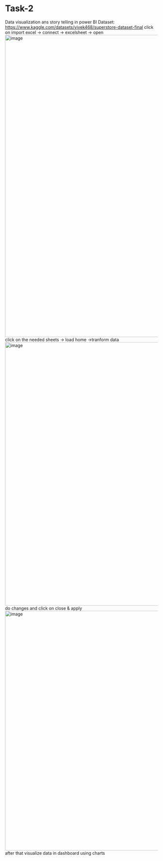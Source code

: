 # Task-2
Data visualization ans story telling in power BI
Dataset: https://www.kaggle.com/datasets/vivek468/superstore-dataset-final
click on import excel -> connect -> excelsheet -> open
<img width="1901" height="992" alt="image" src="https://github.com/user-attachments/assets/884ab91c-4dba-4104-8e05-e0fb551879f0" />
click on the needed sheets -> load 
home ->tranform data
<img width="1084" height="865" alt="image" src="https://github.com/user-attachments/assets/52df3362-89ff-4580-ae55-5bbecdd67810" />
do changes and click on close & apply
<img width="1708" height="787" alt="image" src="https://github.com/user-attachments/assets/025d1b41-6f0e-4ccc-94c0-f2aeeedf136e" />
after that visualize data in dashboard using charts


